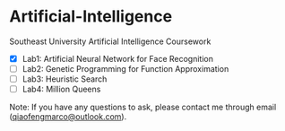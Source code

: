 # Artificial-Intelligence
Southeast University Artificial Intelligence Coursework

- [X] Lab1: Artificial Neural Network for Face Recognition 
- [ ] Lab2: Genetic Programming for Function Approximation
- [ ] Lab3: Heuristic Search
- [ ] Lab4: Million Queens

Note: If you have any questions to ask, please contact me through email (qiaofengmarco@outlook.com).
